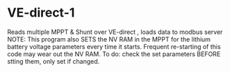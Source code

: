 # VE-direct-1
Reads multiple MPPT &amp; Shunt over VE-direct , loads data to modbus server
NOTE:
This program also SETS the NV RAM in the MPPT for the lithium battery voltage parameters every time it starts.
Frequent re-starting of this code may wear out the NV RAM.
To do: check the set parameters BEFORE stting them, only set if changed.
